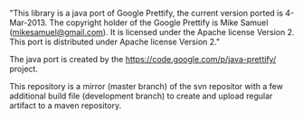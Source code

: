 "This library is a java port of Google Prettify, the current version ported is 4-Mar-2013. The copyright holder of the Google Prettify is Mike Samuel (mikesamuel@gmail.com). It is licensed under the Apache license Version 2. This port is distributed under Apache license Version 2."

The java port is created by the https://code.google.com/p/java-prettify/ project.

This repository is a mirror (master branch) of the svn repositor with a few additional build file (development branch) to create and upload regular artifact to a maven repository.

